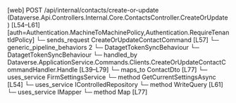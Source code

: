 [web] POST /api/internal/contacts/create-or-update  (Dataverse.Api.Controllers.Internal.Core.ContactsController.CreateOrUpdate)  [L54–L61] [auth=Authentication.MachineToMachinePolicy,Authentication.RequireTenantIdPolicy]
  └─ sends_request CreateOrUpdateContactCommand [L57]
    └─ generic_pipeline_behaviors 2
      └─ DatagetTokenSyncBehaviour
      └─ DatagetTokenSyncBehaviour
    └─ handled_by Dataverse.ApplicationService.Commands.Clients.CreateOrUpdateContactCommandHandler.Handle [L39–L79]
      └─ maps_to ContactDto [L77]
      └─ uses_service FirmSettingsService
        └─ method GetCurrentSettingsAsync [L54]
      └─ uses_service IControlledRepository<Contact>
        └─ method WriteQuery [L61]
      └─ uses_service IMapper
        └─ method Map [L77]

